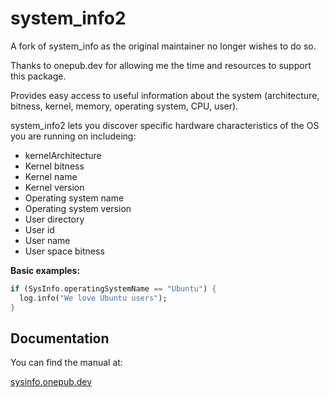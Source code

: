 system_info2
=====

A fork of system_info as the original maintainer no longer wishes to do so.

Thanks to onepub.dev for allowing me the time and resources to support this package.

Provides easy access to useful information about the system (architecture, bitness, kernel, memory, operating system, CPU, user).

system_info2 lets you discover specific hardware characteristics of the OS you are running on includeing:

* kernelArchitecture
* Kernel bitness          
* Kernel name             
* Kernel version          
* Operating system name   
* Operating system version
* User directory          
* User id                 
* User name               
* User space bitness      

**Basic examples:**

```dart
if (SysInfo.operatingSystemName == "Ubuntu") {
  log.info("We love Ubuntu users");
}
```

## Documentation

You can find the manual at: 

[sysinfo.onepub.dev](https://sysinfo.onepub.dev)
